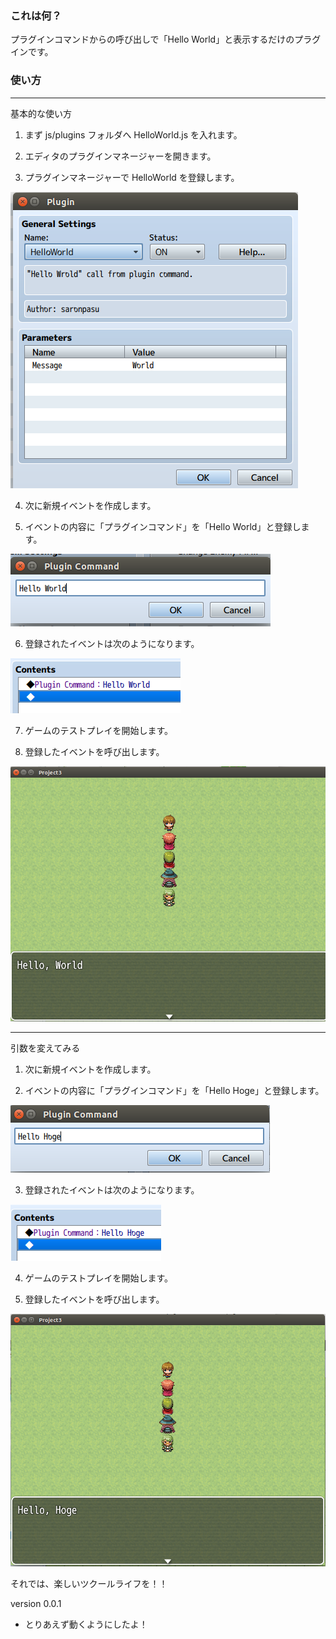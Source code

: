### これは何？

プラグインコマンドからの呼び出しで「Hello World」と表示するだけのプラグインです。

### 使い方

---
基本的な使い方

1) まず js/plugins フォルダへ HelloWorld.js を入れます。

2) エディタのプラグインマネージャーを開きます。

3) プラグインマネージャーで HelloWorld を登録します。

![プラグインマネージャーの操作画面](/HelloWorld/img/plugin_manager.png)

4) 次に新規イベントを作成します。

5) イベントの内容に「プラグインコマンド」を「Hello World」と登録します。

![プラグインコマンド登録画面](/HelloWorld/img/plugin_command_1.png)

6) 登録されたイベントは次のようになります。

![イベント内容](/HelloWorld/img/event_1.png)

7) ゲームのテストプレイを開始します。

8) 登録したイベントを呼び出します。

![イベント実行結果](/HelloWorld/img/result_1.png)


---
引数を変えてみる

1) 次に新規イベントを作成します。

2) イベントの内容に「プラグインコマンド」を「Hello Hoge」と登録します。

![プラグインコマンド登録画面](/HelloWorld/img/plugin_command_2.png)

3) 登録されたイベントは次のようになります。

![イベント内容](/HelloWorld/img/event_2.png)

4) ゲームのテストプレイを開始します。

5) 登録したイベントを呼び出します。

![イベント実行結果](/HelloWorld/img/result_2.png)


それでは、楽しいツクールライフを！！


version 0.0.1
- とりあえず動くようにしたよ！


